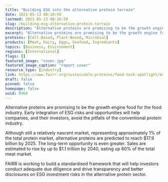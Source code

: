 ```yaml
---
title: "Building ESG into the alternative protein terrain"
date: 2021-05-13 08:10:59
lastmod: 2021-05-13 08:10:59
slug: /building-esg-alternative-protein-terrain
description: "Alternative proteins are promising to be the growth engine food for the food industry. Early integration of ESG risks and opportunities will help companies, and their investors, avoid the pitfalls of the conventional protein industry.Although still a relatively nascent market, representing approximately 1% of the total protein market, alternative proteins are predicted to reach $17.9 billion by 2025. The long-term opportunity is even greater. Sales are estimated to rise by up to $1.1 trillion by 2040, eating up 60% of the total meat market."
excerpt: "Alternative proteins are promising to be the growth engine food for the food industry. Early integration of ESG risks and opportunities will help companies, and their investors, avoid the pitfalls of the conventional protein industry.Although still a relatively nascent market, representing approximately 1% of the total protein market, alternative proteins are predicted to reach $17.9 billion by 2025. The long-term opportunity is even greater. Sales are estimated to rise by up to $1.1 trillion by 2040, eating up 60% of the total meat market."
proteins: [Cell-Based, Plant-Based, Microbial]
products: [Meat, Dairy, Eggs, Seafood, Ingredients]
topics: [Business, Environment]
regions: [International]
flags: []
featured_image: "cover.jpg"
featured_image_caption: "report cover"
resource_type: [industry]
link: https://www.fairr.org/sustainable-proteins/food-tech-spotlight/building-esg-into-the-alternative-protein-terrain/
draft: false
pinned: false
homepage: false
uuid: 8964
---
```

Alternative proteins are promising to be the growth engine food for the
food industry. Early integration of ESG risks and opportunities will
help companies, and their investors, avoid the pitfalls of the
conventional protein industry.

Although still a relatively nascent market, representing approximately
1% of the total protein market, alternative proteins are predicted to
reach \$17.9 billion by 2025. The long-term opportunity is even greater.
Sales are estimated to rise by up to \$1.1 trillion by 2040, eating up
60% of the total meat market.

FAIRR is working to build a standardised framework that will help
investors conduct adequate due diligence and drive transparency and
better disclosures on ESG investment risks in the alternative protein
sector.
